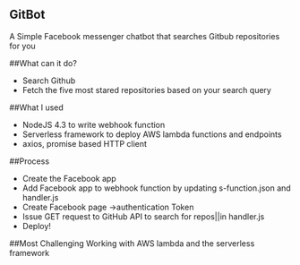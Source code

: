 ## GitBot
A Simple Facebook messenger chatbot that searches Gitbub repositories for you

##What can it do?
- Search Github
- Fetch the five most stared repositories based on your search query

##What I used
- NodeJS 4.3 to write webhook function
- Serverless framework to deploy AWS lambda functions and endpoints
- axios, promise based HTTP client

##Process
- Create the Facebook app
- Add Facebook app to webhook function by updating s-function.json and handler.js
- Create Facebook page ->authentication Token
- Issue GET request to GitHub API to search for repos||in handler.js
- Deploy!

##Most Challenging
Working with AWS lambda and the serverless framework



